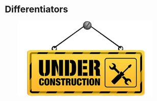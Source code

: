 # Differentiators



<figure><img src="../../.gitbook/assets/underConstruction.png" alt=""><figcaption></figcaption></figure>
